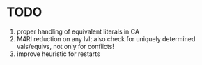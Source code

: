 # TODO

1. proper handling of equivalent literals in CA
2. M4RI reduction on any lvl; also check for uniquely determined vals/equivs, not only for conflicts!
3. improve heuristic for restarts
